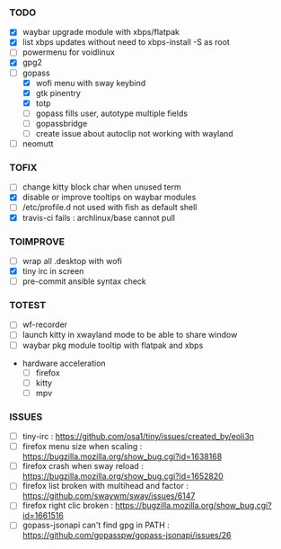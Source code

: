 ### TODO
- [x] waybar upgrade module with xbps/flatpak
- [x] list xbps updates without need to xbps-install -S as root
- [ ] powermenu for voidlinux
- [x] gpg2
- [ ] gopass
  - [x] wofi menu with sway keybind
  - [x] gtk pinentry
  - [x] totp
  - [ ] gopass fills user, autotype multiple fields
  - [ ] gopassbridge
  - [ ] create issue about autoclip not working with wayland
- [ ] neomutt

### TOFIX
- [ ] change kitty block char when unused term
- [x] disable or improve tooltips on waybar modules
- [ ] /etc/profile.d not used with fish as default shell
- [x] travis-ci fails : archlinux/base cannot pull

### TOIMPROVE
- [ ] wrap all .desktop with wofi
- [x] tiny irc in screen
- [ ] pre-commit ansible syntax check

### TOTEST
- [ ] wf-recorder
- [ ] launch kitty in xwayland mode to be able to share window 
- [ ] waybar pkg module tooltip with flatpak and xbps
- hardware acceleration
  - [ ] firefox
  - [ ] kitty
  - [ ] mpv

### ISSUES
- [ ] tiny-irc : https://github.com/osa1/tiny/issues/created_by/eoli3n
- [ ] firefox menu size when scaling : https://bugzilla.mozilla.org/show_bug.cgi?id=1638168
- [ ] firefox crash when sway reload : https://bugzilla.mozilla.org/show_bug.cgi?id=1652820
- [ ] firefox list broken with multihead and factor : https://github.com/swaywm/sway/issues/6147
- [ ] firefox right clic broken : https://bugzilla.mozilla.org/show_bug.cgi?id=1661516
- [ ] gopass-jsonapi can't find gpg in PATH : https://github.com/gopasspw/gopass-jsonapi/issues/26
